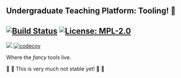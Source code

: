 ## Undergraduate Teaching Platform: Tooling! 👷

[![Build Status](https://img.shields.io/endpoint.svg?url=https%3A%2F%2Factions-badge.atrox.dev%2Fut-utp%2Fassembler%2Fbadge&style=for-the-badge)](https://github.com/ut-utp/assembler/actions) [![License: MPL-2.0](https://img.shields.io/github/license/ut-utp/assembler?color=orange&style=for-the-badge)](https://opensource.org/licenses/MPL-2.0)
--
[![](https://tokei.rs/b1/github/ut-utp/assembler)](https://github.com/ut-utp/assembler) [![codecov](https://codecov.io/gh/ut-utp/assembler/branch/master/graph/badge.svg)](https://codecov.io/gh/ut-utp/assembler)

Where the _fancy_ tools live.

🚧 🚧 This is very much not stable yet! 🚧 🚧
